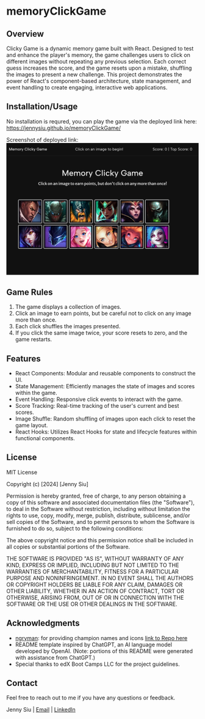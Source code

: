 # memoryClickGame

## Overview

Clicky Game is a dynamic memory game built with React. Designed to test and enhance the player's memory, the game challenges users to click on different images without repeating any previous selection. Each correct guess increases the score, and the game resets upon a mistake, shuffling the images to present a new challenge. This project demonstrates the power of React's component-based architecture, state management, and event handling to create engaging, interactive web applications.


## Installation/Usage

No installation is requred, you can play the game via the deployed link here: https://jennysiu.github.io/memoryClickGame/

Screenshot of deployed link: ![Screenshot of deployed link](src/assets/images/app-demo.png)



## Game Rules
1. The game displays a collection of images.
2. Click an image to earn points, but be careful not to click on any image more than once.
3. Each click shuffles the images presented.
4. If you click the same image twice, your score resets to zero, and the game restarts.


## Features
- React Components: Modular and reusable components to construct the UI.
- State Management: Efficiently manages the state of images and scores within the game.
- Event Handling: Responsive click events to interact with the game.
- Score Tracking: Real-time tracking of the user's current and best scores.
- Image Shuffle: Random shuffling of images upon each click to reset the game layout.
- React Hooks: Utilizes React Hooks for state and lifecycle features within functional components.


## License

MIT License

Copyright (c) [2024] [Jenny Siu]

Permission is hereby granted, free of charge, to any person obtaining a copy of this software and associated documentation files (the "Software"), to deal in the Software without restriction, including without limitation the rights to use, copy, modify, merge, publish, distribute, sublicense, and/or sell copies of the Software, and to permit persons to whom the Software is furnished to do so, subject to the following conditions:

The above copyright notice and this permission notice shall be included in all copies or substantial portions of the Software.

THE SOFTWARE IS PROVIDED "AS IS", WITHOUT WARRANTY OF ANY KIND, EXPRESS OR IMPLIED, INCLUDING BUT NOT LIMITED TO THE WARRANTIES OF MERCHANTABILITY, FITNESS FOR A PARTICULAR PURPOSE AND NONINFRINGEMENT. IN NO EVENT SHALL THE AUTHORS OR COPYRIGHT HOLDERS BE LIABLE FOR ANY CLAIM, DAMAGES OR OTHER LIABILITY, WHETHER IN AN ACTION OF CONTRACT, TORT OR OTHERWISE, ARISING FROM, OUT OF OR IN CONNECTION WITH THE SOFTWARE OR THE USE OR OTHER DEALINGS IN THE SOFTWARE.


## Acknowledgments
- [ngryman](https://github.com/ngryman): for providing champion names and icons [link to Repo here](https://github.com/ngryman/lol-champions/blob/master/champions.json)
- README template inspired by ChatGPT, an AI language model developed by OpenAI.
  (Note: portions of this README were generated with assistance from ChatGPT.)
- Special thanks to edX Boot Camps LLC for the project guidelines.


## Contact
Feel free to reach out to me if you have any questions or feedback.

Jenny Siu | 
[Email](jenny.siu79@gmail.com) |
[LinkedIn](https://www.linkedin.com/in/jenny-siu-534576156/)


